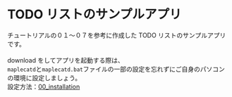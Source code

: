 # TODO リストのサンプルアプリ

チュートリアルの０１～０７を参考に作成した TODO リストのサンプルアプリです。<br><br>
download をしてアプリを起動する際は、<br>
`maplecatd`と`maplecatd.bat`ファイルの一部の設定を忘れずにご自身のパソコンの環境に設定しましょう。<br>
設定方法：[00_installation](00_installation/README.md)
